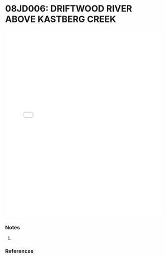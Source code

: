 # 08JD006: DRIFTWOOD RIVER ABOVE KASTBERG CREEK

<iframe src="/distribution_estimation/_static/stations/08JD006_fdc.html" width="100%" height="600" frameborder="0"></iframe>

### Notes
1. 

### References

